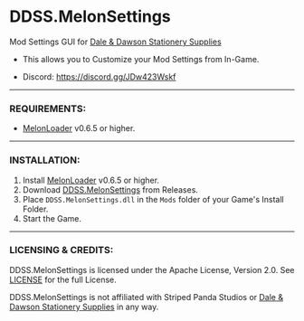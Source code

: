 # DDSS.MelonSettings
Mod Settings GUI for [Dale & Dawson Stationery Supplies](https://store.steampowered.com/app/2920570/Dale__Dawson_Stationery_Supplies/)

- This allows you to Customize your Mod Settings from In-Game.

* Discord: https://discord.gg/JDw423Wskf

---

### REQUIREMENTS:

- [MelonLoader](https://github.com/LavaGang/MelonLoader/releases) v0.6.5 or higher.

---

### INSTALLATION:

1) Install [MelonLoader](https://github.com/LavaGang/MelonLoader/releases) v0.6.5 or higher.
2) Download [DDSS.MelonSettings](https://github.com/HerpDerpinstine/DDSS.MelonSettings/releases) from Releases.
3) Place ``DDSS.MelonSettings.dll`` in the ``Mods`` folder of your Game's Install Folder.
4) Start the Game.

---

### LICENSING & CREDITS:

DDSS.MelonSettings is licensed under the Apache License, Version 2.0. See [LICENSE](https://github.com/HerpDerpinstine/DDSS.MelonSettings/blob/main/LICENSE.md) for the full License.

DDSS.MelonSettings is not affiliated with Striped Panda Studios or [Dale & Dawson Stationery Supplies](https://store.steampowered.com/app/2920570/Dale__Dawson_Stationery_Supplies/) in any way.